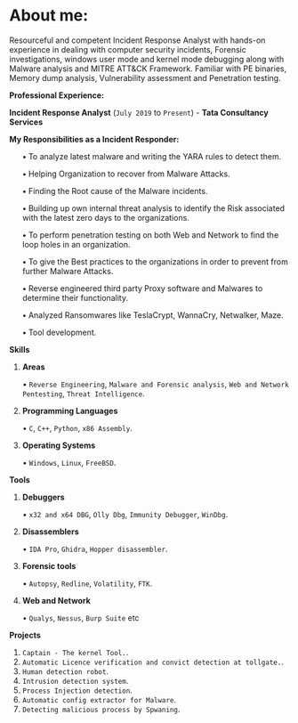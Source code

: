 <h1 class="post-title">About me:</h1>


<section class="post">

<p> Resourceful and competent Incident Response Analyst with hands-on experience in dealing with computer security incidents, Forensic investigations, windows user mode and kernel mode debugging along with Malware analysis and MITRE ATT&amp;CK Framework. Familiar with PE binaries, Memory dump analysis, Vulnerability assessment and Penetration testing.</p>

<p><strong>Professional Experience:</strong></p>
<p><strong>Incident Response Analyst</strong> (<code class="highlighter-rouge">July 2019</code> to <code class="highlighter-rouge">Present</code>) - <strong>Tata Consultancy Services</strong></p>
<p><strong>My Responsibilities as a Incident Responder:</strong></p>
<ol><p><strong>•</strong> To analyze latest malware and writing the YARA rules to detect them.</p></ol>
<ol><p><strong>•</strong> Helping Organization to recover from Malware Attacks.</p></ol>
<ol><p><strong>•</strong> Finding the Root cause of the Malware incidents.</p></ol>
<ol><p><strong>•</strong> Building up own internal threat analysis to identify the Risk associated with the latest
zero days to the organizations.</p></ol>
<ol><p><strong>•</strong> To perform penetration testing on both Web and Network to find the loop holes in an
organization.</p></ol>
<ol><p><strong>•</strong> To give the Best practices to the organizations in order to prevent from further Malware
Attacks.</p></ol>
<ol><p><strong>•</strong> Reverse engineered third party Proxy software and Malwares to determine their
functionality.</p></ol>
<ol><p><strong>•</strong> Analyzed Ransomwares like TeslaCrypt, WannaCry, Netwalker, Maze.</p></ol>
<ol><p><strong>•</strong> Tool development.</p></ol>

<p><strong>Skills</strong></p>

<ol>
<li>
<p><strong>Areas</strong></p>
<p>• <code class="highlighter-rouge">Reverse Engineering</code>, <code class="highlighter-rouge">Malware and Forensic analysis</code>, <code class="highlighter-rouge">Web and Network Pentesting</code>, <code class="highlighter-rouge">Threat Intelligence</code>.</p>
</li>
<li>
<p><strong>Programming Languages</strong></p>
<p>• <code class="highlighter-rouge">C</code>, <code class="highlighter-rouge">C++</code>, <code class="highlighter-rouge">Python</code>, <code class="highlighter-rouge">x86 Assembly</code>.</p>
</li>
<li>
<p><strong>Operating Systems</strong></p>
<p>• <code class="highlighter-rouge">Windows</code>, <code class="highlighter-rouge">Linux</code>, <code class="highlighter-rouge">FreeBSD</code>.</p>
</li>
</ol>

<p><strong>Tools</strong></p>

<ol>
<li>
<p><strong>Debuggers</strong></p>
<P>• <code class="highlighter-rouge">x32 and x64 DBG</code>, <code class="highlighter-rouge">Olly Dbg</code>, <code class="highlighter-rouge">Immunity Debugger</code>, <code class="highlighter-rouge">WinDbg</code>.</p>
</li>
<li>
<p><strong>Disassemblers</strong></p>
<p>• <code class="highlighter-rouge">IDA Pro</code>, <code class="highlighter-rouge">Ghidra</code>, <code class="highlighter-rouge">Hopper disassembler</code>.</p>
</li>
<li>
<p><strong>Forensic tools</strong></p>
<p>• <code class="highlighter-rouge">Autopsy</code>, <code class="highlighter-rouge">Redline</code>, <code class="highlighter-rouge">Volatility</code>, <code class="highlighter-rouge">FTK</code>.</p>
</li>
<li>
<p><strong>Web and Network</strong></p>
<p>• <code class="highlighter-rouge">Qualys</code>, <code class="highlighter-rouge">Nessus</code>, <code class="highlighter-rouge">Burp Suite</code> etc</p>
</li>
</ol>

<p><strong>Projects</strong></p>

<ol>
<li><code class="highlighter-rouge">Captain - The kernel Tool.</code>.</li>
<li><code class="highlighter-rouge">Automatic Licence verification and convict detection at tollgate.</code>.</li>
<li><code class="highlighter-rouge">Human detection robot</code>.</li>
<li><code class="highlighter-rouge">Intrusion detection system</code>.</li>
<li><code class="highlighter-rouge">Process Injection detection</code>.</li>
<li><code class="highlighter-rouge">Automatic config extractor for Malware</code>.</li>
<li><code class="highlighter-rouge">Detecting malicious process by Spwaning</code>.</li>
</ol>

</section>
